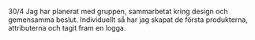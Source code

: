 30/4
 Jag har planerat med gruppen, sammarbetat kring design och gemensamma beslut.
 Individuellt så har jag skapat de första produkterna, attributerna och tagit fram en logga.
